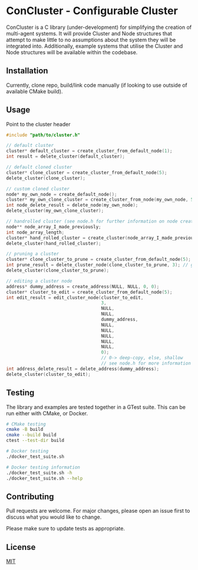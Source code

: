 # ConCluster - Configurable Cluster

ConCluster is a C library (under-development) for simplifying the creation of multi-agent systems.
It will provide Cluster and Node structures that attempt to make little to no assumptions about the
system they will be integrated into. Additionally, example systems that utilise the Cluster and Node
structures will be available within the codebase.

## Installation

Currently, clone repo, build/link code manually (if looking to use outside of available CMake build).

## Usage

Point to the cluster header
```c
#include "path/to/cluster.h"

// default cluster
cluster* default_cluster = create_cluster_from_default_node(1);
int result = delete_cluster(default_cluster);

// default cloned cluster
cluster* clone_cluster = create_cluster_from_default_node(5);
delete_cluster(clone_cluster);

// custom cloned cluster
node* my_own_node = create_default_node();
cluster* my_own_clone_cluster = create_cluster_from_node(my_own_node, 5);
int node_delete_result = delete_node(my_own_node);
delete_cluster(my_own_clone_cluster);

// handrolled cluster (see node.h for further information on node creation).
node** node_array_I_made_previously;
int node_array_length;
cluster* hand_rolled_cluster = create_cluster(node_array_I_made_previously, node_array_length);
delete_cluster(hand_rolled_cluster);

// pruning a cluster
cluster* clone_cluster_to_prune = create_cluster_from_default_node(5);
int prune_result = delete_cluster_node(clone_cluster_to_prune, 3); // give index
delete_cluster(clone_cluster_to_prune);

// editing a cluster node
address* dummy_address = create_address(NULL, NULL, 0, 0);
cluster* cluster_to_edit = create_cluster_from_default_node(5);
int edit_result = edit_cluster_node(cluster_to_edit,
                                    3,
                                    NULL,
                                    NULL,
                                    dummy_address,
                                    NULL,
                                    NULL,
                                    NULL,
                                    NULL,
                                    NULL,
                                    0);
                                    // 0-> deep-copy, else, shallow
                                    // see node.h for more information on edit procedure
int address_delete_result = delete_address(dummy_address);
delete_cluster(cluster_to_edit);
```

## Testing

The library and examples are tested together in a GTest suite. This can be run either with CMake,
or Docker.

```bash
# CMake testing
cmake -B build
cmake --build build
ctest --test-dir build

# Docker testing
./docker_test_suite.sh

# Docker testing information
./docker_test_suite.sh -h
./docker_test_suite.sh --help
```

## Contributing

Pull requests are welcome. For major changes, please open an issue first
to discuss what you would like to change.

Please make sure to update tests as appropriate.

## License

[MIT](https://choosealicense.com/licenses/mit/)
